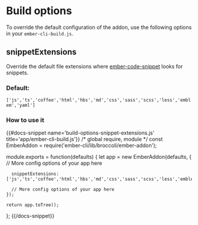 # Build options

To override the default configuration of the addon, use the following options in your `ember-cli-build.js`.

## snippetExtensions

Override the default file extensions where [ember-code-snippet](https://github.com/ef4/ember-code-snippet) looks for snippets.

### Default:

`['js','ts','coffee','html','hbs','md','css','sass','scss','less','emblem','yaml']`

### How to use it

{{#docs-snippet name='build-options-snippet-extensions.js' title='app/ember-cli-build.js'}}
  /* global require, module */
  const EmberAddon = require('ember-cli/lib/broccoli/ember-addon');

  module.exports = function(defaults) {
    let app = new EmberAddon(defaults, {
      // More config options of your app here

      snippetExtensions: ['js','ts','coffee','html','hbs','md','css','sass','scss','less','emblem','yaml'],

      // More config options of your app here
    });

    return app.toTree();
  };
{{/docs-snippet}}





